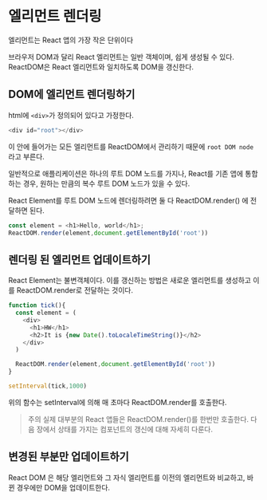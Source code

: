 # 엘리먼트 렌더링

엘리먼트는 React 앱의 가장 작은 단위이다

브라우저 DOM과 달리 React 엘리먼트는 일반 객체이며, 쉽게 생성될 수 있다. ReactDOM은 React 엘리먼트와 일치하도록 DOM을 갱신한다.

## DOM에 엘리먼트 렌더링하기

html에 `<div>`가 정의되어 있다고 가정한다.
```javascript
<div id="root"></div> 
```

이 안에 들어가는 모든 엘리먼트를 ReactDOM에서 관리하기 때문에 `root DOM node`라고 부른다.

일반적으로 애플리케이션은 하나의 루트 DOM 노드를 가지나, React를 기존 앱에 통합하는 경우, 원하는 만큼의 복수 루트 DOM 노드가 있을 수 있다.

React Element를 루트 DOM 노드에 렌더링하려면 둘 다 ReactDOM.render() 에 전달하면 된다.
```javascript
const element = <h1>Hello, world</h1>;
ReactDOM.render(element,document.getElementById('root'))
```

## 렌더링 된 엘리먼트 업데이트하기

React Element는 불변객체이다. 이를 갱신하는 방법은 새로운 엘리먼트를 생성하고 이를 ReactDOM.render로 전달하는 것이다.

```javascript
function tick(){
  const element = (
    <div>
      <h1>HW</h1>
      <h2>It is {new Date().toLocaleTimeString()}</h2>
    </div>
  )

  ReactDOM.render(element,document.getElementById('root'))
}

setInterval(tick,1000)
```

위의 함수는 setInterval에 의해 매 초마다 ReactDOM.render를 호출한다.
>주의
>실제 대부분의 React 앱들은 ReactDOM.render()를 한번만 호출한다.
>다음 장에서 상태를 가지는 컴포넌트의 갱신에 대해 자세히 다룬다.

## 변경된 부분만 업데이트하기

React DOM 은 해당 엘리먼트와 그 자식 엘리먼트를 이전의 엘리먼트와 비교하고, 바뀐 경우에만 DOM을 업데이트한다.
